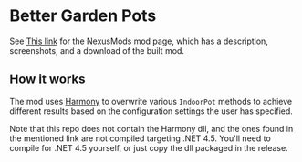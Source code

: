 # Better Garden Pots


See [This link](http://www.nexusmods.com/stardewvalley/mods/2209?) for the NexusMods mod page, which has a description, screenshots, and a download of the built mod.

## How it works

The mod uses [Harmony](https://github.com/pardeike/Harmony) to overwrite various `IndoorPot` methods to achieve different results based on the configuration settings the user has specified.

Note that this repo does not contain the Harmony dll, and the ones found in the mentioned link are not compiled targeting .NET 4.5. You'll need to compile for .NET 4.5 yourself, or just copy the dll packaged in the release.